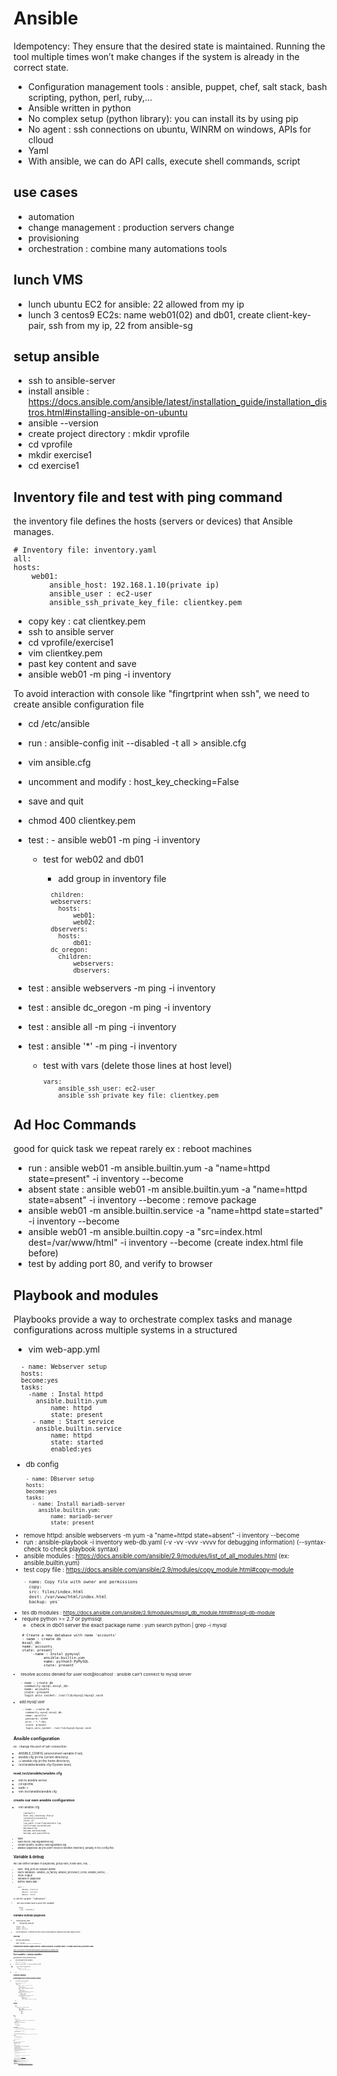 # Ansible
Idempotency: They ensure that the desired state is maintained. 
Running the tool multiple times won’t make changes if the system is already in the correct state.
- Configuration management tools : ansible, puppet, chef, salt stack, bash scripting, python, perl, ruby,...
- Ansible written in python
- No complex setup (python library): you can install its by using pip
- No agent : ssh connections on ubuntu, WINRM on windows, APIs for clloud
- Yaml
- With ansible, we can do API calls, execute shell commands, script
## use cases
- automation
- change management : production servers change
- provisioning
- orchestration : combine many automations tools

## lunch VMS
- lunch ubuntu EC2 for ansible: 22 allowed from my ip
- lunch 3 centos9 EC2s: name web01(02) and db01, create client-key-pair, ssh from my ip, 22 from ansible-sg

## setup ansible 
- ssh to ansible-server
- install ansible : https://docs.ansible.com/ansible/latest/installation_guide/installation_distros.html#installing-ansible-on-ubuntu
- ansible --version
- create project directory : mkdir vprofile
- cd vprofile
- mkdir exercise1
- cd exercise1
## Inventory file and test with ping command
the inventory file defines the hosts (servers or devices) that Ansible manages.
<sub>

    # Inventory file: inventory.yaml
    all:
    hosts:
        web01:
            ansible_host: 192.168.1.10(private ip)
            ansible_user : ec2-user
            ansible_ssh_private_key_file: clientkey.pem

- copy key : cat clientkey.pem
- ssh to ansible server
- cd vprofile/exercise1
- vim clientkey.pem
- past key content and save
- ansible web01 -m ping -i inventory

To avoid interaction with console like "fingrtprint when ssh", we need to create ansible configuration file
- cd /etc/ansible
- run : ansible-config init --disabled -t all > ansible.cfg
- vim ansible.cfg
- uncomment and modify : host_key_checking=False
- save and quit
- chmod 400 clientkey.pem
- test : - ansible web01 -m ping -i inventory

  - test for web02 and db01

    - add group in inventory file
  <sub>
  
            children:
            webservers:
              hosts:
                  web01:
                  web02:
            dbservers:
              hosts:
                  db01:
            dc_oregon:
              children:
                  webservers:
                  dbservers:
  
- test : ansible webservers -m ping -i inventory
- test : ansible dc_oregon -m ping -i inventory
- test : ansible all -m ping -i inventory
- test : ansible '*' -m ping -i inventory
  - test with vars (delete those lines at host level)
  <sub>

          vars:
              ansible_ssh_user: ec2-user
              ansible_ssh_private_key_file: clientkey.pem

## Ad Hoc Commands
good for quick task we repeat rarely ex : reboot machines
- run : ansible web01 -m ansible.builtin.yum -a "name=httpd state=present" -i inventory --become
- absent state : ansible web01 -m ansible.builtin.yum -a "name=httpd state=absent" -i inventory --become : remove package
- ansible web01 -m ansible.builtin.service -a "name=httpd state=started" -i inventory --become 
- ansible web01 -m ansible.builtin.copy -a "src=index.html dest=/var/www/html" -i inventory --become (create index.html file before)
- test by adding port 80, and verify to browser

## Playbook and modules
Playbooks provide a way to orchestrate complex tasks and manage configurations across multiple systems in a structured
- vim web-app.yml
<sub>

      - name: Webserver setup
      hosts:
      become:yes
      tasks:
        -name : Instal httpd
          ansible.builtin.yum
              name: httpd
              state: present
         - name : Start service
          ansible.builtin.service
              name: httpd
              state: started
              enabled:yes
- db config
<sub>

        - name: DBserver setup
        hosts:
        become:yes
        tasks:
          - name: Install mariadb-server
            ansible.builtin.yum:
                name: mariadb-server
                state: present


- remove httpd: ansible webservers -m yum -a "name=httpd state=absent" -i inventory --become
- run : ansible-playbook -i inventory web-db.yaml (-v -vv -vvv -vvvv  for debugging information) (--syntax-check to check playbook syntax)
- ansible modules : https://docs.ansible.com/ansible/2.9/modules/list_of_all_modules.html (ex: ansible.builtin.yum)
- test copy file : https://docs.ansible.com/ansible/2.9/modules/copy_module.html#copy-module
<sub>

        - name: Copy file with owner and permissions
          copy:
          src: files/index.html
          dest: /var/www/html/index.html
          backup: yes`


- tes db modules : https://docs.ansible.com/ansible/2.9/modules/mssql_db_module.html#mssql-db-module
- require python >= 2.7 or pymssql
  - check in db01 server the exact package name : yum search python | grep -i mysql
<sub>
  
        # Create a new database with name 'accounts'
        - name : create db
        mssql_db:
        name: accounts
        state: present`      
            `-name : Instal pymysql
                  ansible.builtin.yum
                  name: python3-PyMySQL
                  state: present`


- resolve access denied for user root@localhost : ansible can't connect to mysql server
<sub>

        - name : create db
          community.mysql.mssql_db:
          name: accounts
          state: present
          login_unix_socket: /var/lib/mysql/mysql.sock



- add mysql user
<sub> 

          - name : create db
            community.mysql.mssql_db:
            name: vprofile
            password: 12345
            priv :'*.*:ALL
            state: present
            login_unix_socket: /var/lib/mysql/mysql.sock

## Ansible configuration
ex : change the port of ssh connection
- ANSIBLE_CONFIG (environment variable if set)
- ansible.cfg (in the current directory)
- ~/.ansible.cfg (in the home directory)
- /ect/ansible/ansible.cfg (System level)
### read /ect/ansible/ansible.cfg
- ssh to ansible server
- cd vprofile
- sudo -i 
- vim /ect/ansible/ansible.cfg

### create our own ansible configuration
- vim ansible.cfg
<sub>

            [default]
            host_key_checking =False
            inventory=inventory
            forks =5
            log_path =/var/log/ansible.log
            [privilege_escalation]
            become=true
            become_method=sudo
            become_ask_pass=False


- save
- sudo touch /var/log/ansible.log
- chown ubuntu. ubuntu /var/log/ansible.log
- ansible-playbook db.yml (don't need to mention inventory, already in the config file)

## Variable & debug
we can define variable in playbooks, group vars, hosts vars, role, ...
- vars :
    http_port:80
    sqluser:admin
- Facts variables : ansible_os_family, ansible_processor_cores, ansible_kernel, ...
- Store Output 
- variable in playbook
- before tasks add :
<sub>

        vars : 
            dbname: electric
            dbuser: current
            dbpass: tesla


to call the variable : "{{dbname}}"
- we can create task to print the variable
<sub>

          debug:
            msg: "{{dbname}}

## variable outside playbook
- mkdir group_vars
  - vim group_vars/all
<sub>
  
        dbname: sky
        dbuser: pilot
        dbpass: aircraft

- run the playbook : comment the vars section inside playbook (playbook vars have higher priority)

### host var
- vim host_vars/web02
<sub>

        USRNM: web02user
        COMM : variables from host_vars/web02 file

### command line varibales (higher priority) : ansible-playbook -e USRNM=cliuser -e COMM=cliuser vars_precedence.yaml
  https://docs.ansible.com/ansible/latest/playbook_guide/playbooks_variables.html
## Fact variables : runtime variables
generated when setup module executed
- we can disable these variables :
<sub>

        gather_fasts: FALSE


- ansible -m setup web01 : to see fact variables for web01
  - print variable using playbook
  <sub>
      
          tasks
            - name: print os name
              debug:
                  var: ansible_distribution

- run

## Decision-making
### provisioning chrony on centos and ntp on ubuntu
- create file provisioning.yaml
<sub>

      - name: Provisioning servers
          hosts : all
          become: yes
          tasks:
              - name : install ntp agent on centos
                yum :
                  name: chrony
                  state: present
                when: ansible_distribution =="Centos"
              - name : install ntp agent on ubuntu
                apt :
                  name: ntp
                  state: present
                  update_cache: yes
                when: ansible_distribution =="Ubuntu"
              - name: start service on centos
                service:
                    name: chroneyd
                    state: started
                    enabled: yes
                when: ansible_distribution =="Centos"
              - name: start service on ubunt
                     service:
                        name: ntp
                        state: started
                        enabled: yes
                        when: ansible_distribution =="Ubuntu"



- run
## Loops
- loops
<sub>

        tasks:
            - name : install ntp agent on centos
                yum :
                    name: "{{item}}"
                    state: present
                    when: ansible_distribution =="Centos"
                    loop:
                        - chrony
                        - wget
                        - git
                        - zip
                        - unzip

## Files
- file
<sub>

      - name: Banner file
          copy:
              content: '# This is manged by ansible. no manual changes please'
              dest: /etc/motd


- create folder
- add in playbook : vars : mydir: /opt/dir22 
<sub>

      - name: Create Folder
          copy:
              path: "{{mydir}}"
              state: directory

### Template module 
- create ntpconf_centos file in ansible server
  - copy from centos server /etc/chrony.conf content into ntpconf_centos file in ansible server
  <sub>

        - name: deploy ntp agent conf on centos
          ansible.builtin.template:
              src: templates/ntpconf_centos.j2
              dest: /etc/chrony.conf
              backup: yes 
          when: ansible_distribution =="Centos"
        - name: ReStart service
            service:
              name: chroneyd
              state: restarted
              enabled: yes
            when: ansible_distribution =="Centos"


- cons : service restart even there is no change
- same for ubuntu machine
<sub>
  
        dest : /etc/ntp.conf


- add tasks to restart ntp on ubuntu and chronyd on centos
- with template variable will be replaced by their values, template module is intelligent, no variable replacement with copy module

## Handler
- we do not want to restart the service
  - only restart when configuration file  change
  <sub>
  
        tasks:
            - name: deploy ntp agent conf on centos
              ansible.builtin.template:
                  src: templates/ntpconf_centos.j2
                  dest: /etc/chrony.conf
                  backup: yes 
                  when: ansible_distribution =="Centos"
                  notify: 
                    - ReStart service on centos
            - name: ReStart service
                service:
                  name: chroneyd
                  state: restarted
                  enabled: yes
                when: ansible_distribution =="Centos"
        handlers:
            - name: ReStart service on centos
                service:
                  name: chroneyd
                  state: restarted
                  enabled: yes
                when: ansible_distribution =="Centos"
  
- add handler for ubuntu conf too 
## Roles :
reusable in different project or different env, and structured
## create folders structures
- mkdir roles
- cd roles
- ansible-galaxy init post-install
- copy groupvars_all content form exercise15 into roles/post-install/vars/main.yaml
- copy other variables (playbook, ...) too inside roles/post-install/vars/main.yaml
- remove groupvars_all and host_vars
- cp files/*  roles/post-install/files/
- cp templates/*  roles/post-install/templates
- copy handlers from playbook to roles/post-install/handlers/main.yaml (delete extra spaces)
- copy tasks from playbook to roles/post-install/tasks/main.yaml
- delete handlers and task inside playbook
- rm -fr files templates
<sub>

      - name: Provisioning servers
        hosts : all
        become: yes
        roles:
          - post-install
     
- don't need to give template path in tasks, or files path, just the name of the file 
  - vim roles/post-install/tasks/main.yaml
  <sub>

        - name: deploy ntp agent conf on centos
          ansible.builtin.template:
            src: ntpconf_centos.j2
            dest: /etc/chrony.conf
            ...

- test the playbook 
  - we can also copy the variables inside roles/post-install/defaults/main.yaml ( but it has lower priority)
    - we can overwrite variable
    <sub>

          - name: Provisioning servers
            hosts : all
            become: yes
            roles:
              - role : post-install
                  vars :
                    ntp0: 0.europe.pool.ntp.org
                    ntp1: 1.europe.pool.ntp.org
                    ntp2: 2.europe.pool.ntp.org
                    ntp3: 3.europe.pool.ntp.org
  
- we can download roles created by others here : https://galaxy.ansible.com
- download java role setup : ansible-galaxy install geerlingguy.java
<sub>
  
      roles:
        - role: geerlingguy.java
        - role: post-install

- it is better to create role by yourself, with downloaded role sometimes it's can be hard to do Custom Features
- you can also learn from downloaded roles to create your own
- ansible is easy to write (use documentation)

## Ansible for AWS
### Authentication
- export access keys
- create iam user : ansible-admin, AdministratorAcces, generte Access keys, download csv file
  - run into ansible-server:
      export AWS_ACCESS_KEY_ID='AK123'
      export AWS_SECRET_ACCESS_KEY='abc123'
  - but when you exit this variable are gone, so add it to .bashrc file
- vim .bashrc : add at the en of the file
  export AWS_ACCESS_KEY_ID='AK123'
  export AWS_SECRET_ACCESS_KEY='abc123'
- run : source .bashrc (or logout and login)
- authentication is done

### Ansible playbook for key pair
- mkdir aws
- cd aws
  - vim test-aws.yml
  <sub>

        - hosts: localhost
          gather_facts: False
          tasks:
            - name : Create key pair
              ec2_key:
                name : sample
                region : us-east-1
              register: keyout
            #- name: print key
              # debug:
                 # var: keyout
            - name: save private key content
              copy:
                content: "{{keyout.key.private_key}}"
                dest: ./sample-key.pem
              when: keyout.changed

- ansible need python(boto3) to access libraries
  sudo apt install python3-pip -y
  pip3.10 install boto3
- run : ansible-playbook test-aws.yml
### Ansible run an EC2 instance : https://docs.ansible.com/ansible/latest/collections/amazon/aws/ec2_instance_module.html
- install aws collection : ansible-galaxy collection install amazon.aws
- add to playbooks
<sub>

      - name: start an instance with a public IP address
        amazon.aws.ec2_instance:
          name: "public-compute-instance"
          key_name: "sample"
          #vpc_subnet_id: subnet-5ca1ab1e
          instance_type: t2.micro
          security_group: default
          # network_interfaces:
            # - assign_public_ip: true
          image_id: ami-016b213e65284e9c9
          exact_count: 1
          region: us-east-1
          tags:
            Environment: Testing


- test it and terminate instance,  delete key